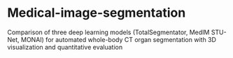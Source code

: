 # Medical-image-segmentation
Comparison of three deep learning models (TotalSegmentator, MedIM STU-Net, MONAI) for automated whole-body CT organ segmentation with 3D visualization and quantitative evaluation
